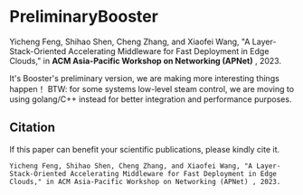 # PreliminaryBooster
Yicheng Feng, Shihao Shen, Cheng Zhang, and Xiaofei Wang, "A Layer-Stack-Oriented Accelerating Middleware for Fast Deployment in Edge Clouds," in **ACM Asia-Pacific Workshop on Networking (APNet)** , 2023.



It's Booster's preliminary version, we are making more interesting things happen！
BTW: for some systems low-level steam control, we are moving to using golang/C++ instead for better integration and performance purposes.



## Citation

If this paper can benefit your scientific publications, please kindly cite it.

```
Yicheng Feng, Shihao Shen, Cheng Zhang, and Xiaofei Wang, "A Layer-Stack-Oriented Accelerating Middleware for Fast Deployment in Edge Clouds," in ACM Asia-Pacific Workshop on Networking (APNet) , 2023.
```
